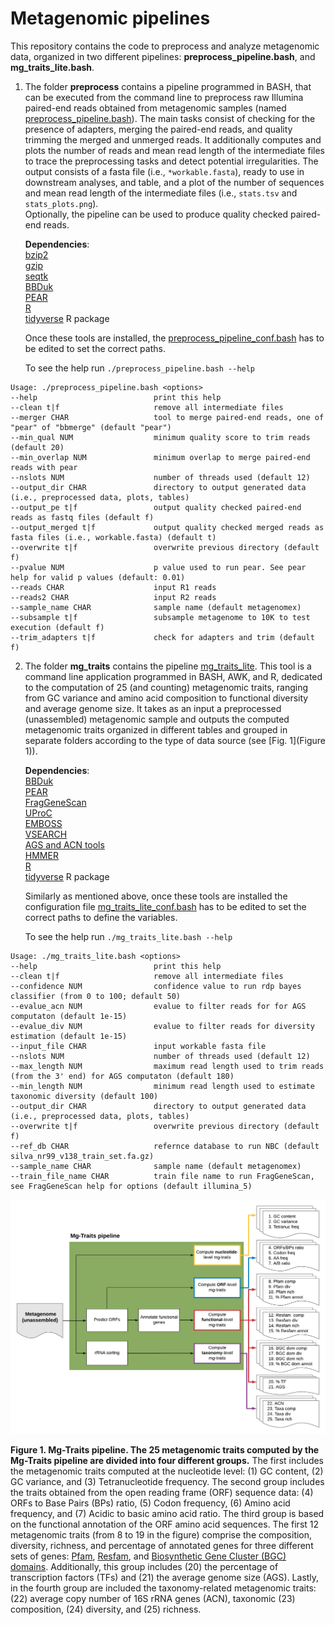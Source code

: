 # Metagenomic pipelines
This repository contains the code to preprocess and analyze metagenomic data, organized in two different pipelines: **preprocess_pipeline.bash**, and **mg_traits_lite.bash**. 

1. The folder **preprocess** contains a pipeline programmed in BASH, that can be executed from the command line to preprocess raw Illumina paired-end reads obtained from metagenomic samples (named [preprocess_pipeline.bash](https://github.com/pereiramemo/metagenomic_pipelines/blob/main/preprocess/preprocess_pipeline.bash)). The main tasks consist of checking for the presence of adapters, merging the paired-end reads, and quality trimming the merged and unmerged reads. It additionally computes and plots the number of reads and mean read length of the intermediate files to trace the preprocessing tasks and detect potential irregularities. The output consists of a fasta file (i.e., ```*workable.fasta```), ready to use in downstream analyses, and table, and a plot of the number of sequences and mean read length of the intermediate files (i.e., ```stats.tsv``` and ```stats_plots.png```).  
Optionally, the pipeline can be used to produce quality checked paired-end reads.

    **Dependencies**:  
[bzip2](http://www.bzip.org)  
[gzip](https://www.gzip.org)  
[seqtk](https://github.com/lh3/seqtk)  
[BBDuk](https://jgi.doe.gov/data-and-tools/bbtools/bb-tools-user-guide/bbduk-guide)  
[PEAR](https://cme.h-its.org/exelixis/web/software/pear)  
[R](https://www.r-project.org)  
[tidyverse](https://www.tidyverse.org) R package  

    Once these tools are installed, the [preprocess_pipeline_conf.bash](https://github.com/pereiramemo/metagenomic_pipelines/blob/main/preprocess/preprocess_pipeline_conf.bash) has to be edited to set the correct paths.

    To see the help run ```./preprocess_pipeline.bash --help```

```
Usage: ./preprocess_pipeline.bash <options>
--help                          print this help  
--clean t|f                     remove all intermediate files  
--merger CHAR                   tool to merge paired-end reads, one of "pear" of "bbmerge" (default "pear")  
--min_qual NUM                  minimum quality score to trim reads (default 20)  
--min_overlap NUM               minimum overlap to merge paired-end reads with pear  
--nslots NUM                    number of threads used (default 12)  
--output_dir CHAR               directory to output generated data (i.e., preprocessed data, plots, tables)  
--output_pe t|f                 output quality checked paired-end reads as fastq files (default f)  
--output_merged t|f             output quality checked merged reads as fasta files (i.e., workable.fasta) (default t)  
--overwrite t|f                 overwrite previous directory (default f)
--pvalue NUM                    p value used to run pear. See pear help for valid p values (default: 0.01)  
--reads CHAR                    input R1 reads  
--reads2 CHAR                   input R2 reads  
--sample_name CHAR              sample name (default metagenomex)  
--subsample t|f                 subsample metagenome to 10K to test execution (default f)  
--trim_adapters t|f             check for adapters and trim (default f)  
```

2. The folder **mg_traits** contains the pipeline [mg_traits_lite](https://github.com/pereiramemo/metagenomic_pipelines/blob/main/mg_traits/mg_traits_lite.bash). This tool is a command line application programmed in BASH, AWK, and R, dedicated to the computation of 25 (and counting) metagenomic traits, ranging from GC variance and amino acid composition to functional diversity and average genome size. It takes as an input a preprocessed (unassembled) metagenomic sample and outputs the computed metagenomic traits organized in different tables and grouped in separate folders according to the type of data source
(see [Fig. 1](Figure 1)). 

    **Dependencies**:  
[BBDuk](https://jgi.doe.gov/data-and-tools/bbtools/bb-tools-user-guide/bbduk-guide)  
[PEAR](https://cme.h-its.org/exelixis/web/software/pear)  
[FragGeneScan](https://omics.informatics.indiana.edu/FragGeneScan/)  
[UProC](http://uproc.gobics.de/)  
[EMBOSS](http://emboss.sourceforge.net/)  
[VSEARCH](https://github.com/torognes/vsearch)  
[AGS and ACN tools](https://github.com/pereiramemo/AGS-and-ACN-tools)  
[HMMER](http://hmmer.org)  
[R](https://www.r-project.org)  
[tidyverse](https://www.tidyverse.org) R package  


    Similarly as mentioned above, once these tools are installed the configuration file [mg_traits_lite_conf.bash](https://github.com/pereiramemo/metagenomic_pipelines/blob/main/mg_traits/mg_traits_lite_conf.bash) has to be edited to set the correct paths to define the variables.

    To see the help run ```./mg_traits_lite.bash --help```  


```
Usage: ./mg_traits_lite.bash <options>
--help                          print this help
--clean t|f                     remove all intermediate files
--confidence NUM                confidence value to run rdp bayes classifier (from 0 to 100; default 50)
--evalue_acn NUM                evalue to filter reads for for AGS computaton (default 1e-15)
--evalue_div NUM                evalue to filter reads for diversity estimation (default 1e-15)
--input_file CHAR               input workable fasta file
--nslots NUM                    number of threads used (default 12)
--max_length NUM                maximum read length used to trim reads (from the 3' end) for AGS computaton (default 180)
--min_length NUM                minimum read length used to estimate taxonomic diversity (default 100)
--output_dir CHAR               directory to output generated data (i.e., preprocessed data, plots, tables)
--overwrite t|f                 overwrite previous directory (default f)
--ref_db CHAR                   refernce database to run NBC (default silva_nr99_v138_train_set.fa.gz) 
--sample_name CHAR              sample name (default metagenomex)
--train_file_name CHAR          train file name to run FragGeneScan, see FragGeneScan help for options (default illumina_5)
```


![Figure 1](./figures/Mg-Traits2.png)

__Figure 1. Mg-Traits pipeline. The 25 metagenomic traits computed by the Mg-Traits pipeline are divided into four different groups.__ 
The first includes the metagenomic traits computed at the nucleotide level: (1) GC content, (2) GC variance, and (3) Tetranucleotide frequency. 
The second group includes the traits obtained from the open reading frame (ORF) sequence data: (4) ORFs to Base Pairs (BPs) ratio, (5) Codon frequency, (6) Amino acid frequency, and (7) Acidic to basic amino acid ratio. 
The third group is based on the functional annotation of the ORF amino acid sequences. The first 12 metagenomic traits (from 8 to 19 in the figure) comprise the composition, diversity, richness, and percentage of annotated genes for three different sets of genes: 
[Pfam](https://pfam.xfam.org), [Resfam](http://www.dantaslab.org/resfams), and [Biosynthetic Gene Cluster (BGC) domains](https://doi.org/10.1101/2021.01.20.427441). 
Additionally, this group includes (20) the percentage of transcription factors (TFs) and (21) the average genome size (AGS). 
Lastly, in the fourth group are included the taxonomy-related metagenomic traits: (22) average copy number of 16S rRNA genes (ACN), taxonomic (23) composition, (24) diversity, and (25) richness.